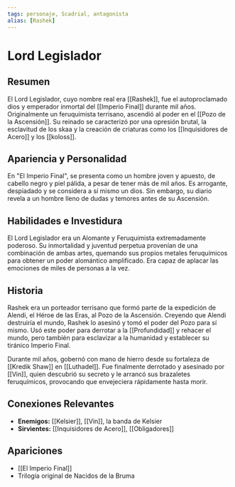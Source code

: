 ```yaml
---
tags: personaje, Scadrial, antagonista
alias: [Rashek]
---
```


# Lord Legislador

## Resumen
El Lord Legislador, cuyo nombre real era [[Rashek]], fue el autoproclamado dios y emperador inmortal del [[Imperio Final]] durante mil años. Originalmente un feruquimista terrisano, ascendió al poder en el [[Pozo de la Ascensión]]. Su reinado se caracterizó por una opresión brutal, la esclavitud de los skaa y la creación de criaturas como los [[Inquisidores de Acero]] y los [[koloss]].

## Apariencia y Personalidad
En "El Imperio Final", se presenta como un hombre joven y apuesto, de cabello negro y piel pálida, a pesar de tener más de mil años. Es arrogante, despiadado y se considera a sí mismo un dios. Sin embargo, su diario revela a un hombre lleno de dudas y temores antes de su Ascensión.

## Habilidades e Investidura
El Lord Legislador era un Alomante y Feruquimista extremadamente poderoso. Su inmortalidad y juventud perpetua provenían de una combinación de ambas artes, quemando sus propios metales feruquímicos para obtener un poder alomántico amplificado. Era capaz de aplacar las emociones de miles de personas a la vez.

## Historia
Rashek era un porteador terrisano que formó parte de la expedición de Alendi, el Héroe de las Eras, al Pozo de la Ascensión. Creyendo que Alendi destruiría el mundo, Rashek lo asesinó y tomó el poder del Pozo para sí mismo. Usó este poder para derrotar a la [[Profundidad]] y rehacer el mundo, pero también para esclavizar a la humanidad y establecer su tiránico Imperio Final.

Durante mil años, gobernó con mano de hierro desde su fortaleza de [[Kredik Shaw]] en [[Luthadel]]. Fue finalmente derrotado y asesinado por [[Vin]], quien descubrió su secreto y le arrancó sus brazaletes feruquímicos, provocando que envejeciera rápidamente hasta morir.

## Conexiones Relevantes
* **Enemigos:** [[Kelsier]], [[Vin]], la banda de Kelsier
* **Sirvientes:** [[Inquisidores de Acero]], [[Obligadores]]

## Apariciones
* [[El Imperio Final]]
* Trilogía original de Nacidos de la Bruma

